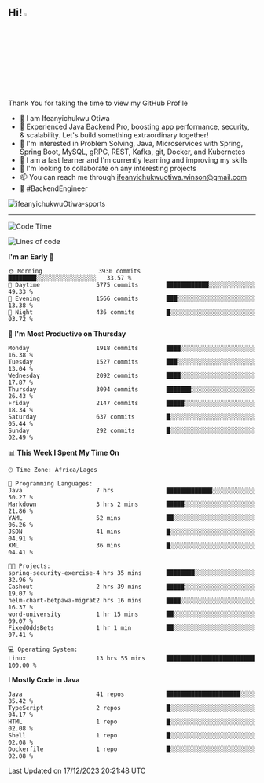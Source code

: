 <!-- BLOG-POST-LIST:START --><!-- BLOG-POST-LIST:END -->

## Hi! <img src="https://media.giphy.com/media/hvRJCLFzcasrR4ia7z/giphy.gif" width="4%"> 

Thank You for taking the time to view my GitHub Profile

- 👋 I am Ifeanyichukwu Otiwa
- 🚀 Experienced Java Backend Pro, boosting app performance, security, & scalability. Let's build something extraordinary together!
- 👀 I'm interested in Problem Solving, Java, Microservices with Spring, Spring Boot, MySQL, gRPC, REST, Kafka, git, Docker, and Kubernetes
- 🌱 I am a fast learner and I'm currently learning and improving my skills
- 💞️ I'm looking to collaborate on any interesting projects
- 📫 You can reach me through ifeanyichukwuotiwa.winson@gmail.com
- 🚀 #BackendEngineer

<p align="left" marginTop="10px"> <img src="https://komarev.com/ghpvc/?username=ifeanyichukwuOtiwa-sports&label=Profile%20views&color=0e75b6&style=for-the-badge" alt="ifeanyichukwuOtiwa-sports" /> </p>

***

<!--START_SECTION:waka-->
![Code Time](http://img.shields.io/badge/Code%20Time-2%2C037%20hrs%2016%20mins-blue)

![Lines of code](https://img.shields.io/badge/From%20Hello%20World%20I%27ve%20Written-4.3%20million%20lines%20of%20code-blue)

**I'm an Early 🐤** 

```text
🌞 Morning                3930 commits        ████████░░░░░░░░░░░░░░░░░   33.57 % 
🌆 Daytime                5775 commits        ████████████░░░░░░░░░░░░░   49.33 % 
🌃 Evening                1566 commits        ███░░░░░░░░░░░░░░░░░░░░░░   13.38 % 
🌙 Night                  436 commits         █░░░░░░░░░░░░░░░░░░░░░░░░   03.72 % 
```
📅 **I'm Most Productive on Thursday** 

```text
Monday                   1918 commits        ████░░░░░░░░░░░░░░░░░░░░░   16.38 % 
Tuesday                  1527 commits        ███░░░░░░░░░░░░░░░░░░░░░░   13.04 % 
Wednesday                2092 commits        ████░░░░░░░░░░░░░░░░░░░░░   17.87 % 
Thursday                 3094 commits        ███████░░░░░░░░░░░░░░░░░░   26.43 % 
Friday                   2147 commits        █████░░░░░░░░░░░░░░░░░░░░   18.34 % 
Saturday                 637 commits         █░░░░░░░░░░░░░░░░░░░░░░░░   05.44 % 
Sunday                   292 commits         █░░░░░░░░░░░░░░░░░░░░░░░░   02.49 % 
```


📊 **This Week I Spent My Time On** 

```text
🕑︎ Time Zone: Africa/Lagos

💬 Programming Languages: 
Java                     7 hrs               █████████████░░░░░░░░░░░░   50.27 % 
Markdown                 3 hrs 2 mins        █████░░░░░░░░░░░░░░░░░░░░   21.86 % 
YAML                     52 mins             ██░░░░░░░░░░░░░░░░░░░░░░░   06.26 % 
JSON                     41 mins             █░░░░░░░░░░░░░░░░░░░░░░░░   04.91 % 
XML                      36 mins             █░░░░░░░░░░░░░░░░░░░░░░░░   04.41 % 

🐱‍💻 Projects: 
spring-security-exercise-4 hrs 35 mins       ████████░░░░░░░░░░░░░░░░░   32.96 % 
Cashout                  2 hrs 39 mins       █████░░░░░░░░░░░░░░░░░░░░   19.07 % 
helm-chart-betpawa-migrat2 hrs 16 mins       ████░░░░░░░░░░░░░░░░░░░░░   16.37 % 
word-university          1 hr 15 mins        ██░░░░░░░░░░░░░░░░░░░░░░░   09.07 % 
FixedOddsBets            1 hr 1 min          ██░░░░░░░░░░░░░░░░░░░░░░░   07.41 % 

💻 Operating System: 
Linux                    13 hrs 55 mins      █████████████████████████   100.00 % 
```

**I Mostly Code in Java** 

```text
Java                     41 repos            █████████████████████░░░░   85.42 % 
TypeScript               2 repos             █░░░░░░░░░░░░░░░░░░░░░░░░   04.17 % 
HTML                     1 repo              █░░░░░░░░░░░░░░░░░░░░░░░░   02.08 % 
Shell                    1 repo              █░░░░░░░░░░░░░░░░░░░░░░░░   02.08 % 
Dockerfile               1 repo              █░░░░░░░░░░░░░░░░░░░░░░░░   02.08 % 
```




 Last Updated on 17/12/2023 20:21:48 UTC
<!--END_SECTION:waka-->

<!--
<p align="center">
![trophy](https://github-profile-trophy.vercel.app/?username=ifeanyichukwuOtiwa-sports&theme=onedark) (https://github.com/ryo-ma/github-profile-trophy)
</p>
-->

<!---
ifeanyi-otiwa/ifeanyi-otiwa is a ✨ special ✨ repository because its `README.md` (this file) appears on your GitHub profile.
You can click the Preview link to take a look at your changes.
--->
